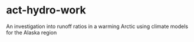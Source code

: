 # act-hydro-work
An investigation into runoff ratios in a warming Arctic using climate models for the Alaska region

